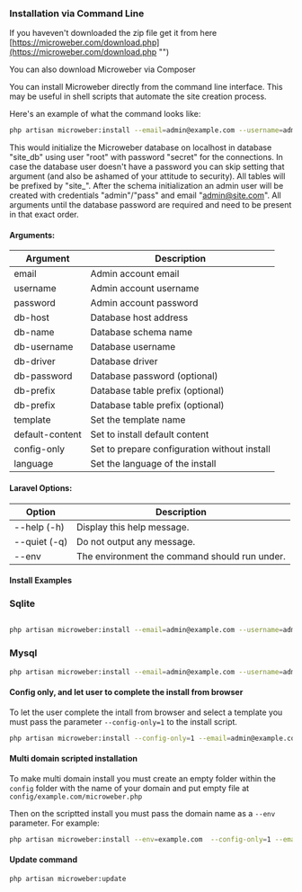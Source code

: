 ### Installation via Command Line

If you haveven't downloaded the zip file get it from here [https://microweber.com/download.php](https://microweber.com/download.php "") 

You can also download Microweber via Composer

You can install Microweber directly from the command line interface. This may be useful in shell scripts that automate the site creation process. 


Here's an example of what the command looks like:

```bash
php artisan microweber:install --email=admin@example.com --username=admin --password=mypassword --db-host=storage/database.sqlite --db-name=microweber --db-password=nopass --db-driver=sqlite --db-prefix=site_ --template=new-world --default-content=1
```



This would initialize the Microweber database on localhost in database "site_db" using user "root" with password "secret" for the connections. In case the database user doesn't have a password you can skip setting that argument (and also be ashamed of your attitude to security). All tables will be prefixed by "site_". After the schema initialization an admin user will be created with credentials "admin"/"pass" and email "admin@site.com".
All arguments until the database password are required and need to be present in that exact order.

 

#### Arguments:
| Argument | Description
|----------| ---
| email    | Admin account email
| username | Admin account username
| password | Admin account password
| db-host  | Database host address
| db-name  | Database schema name
| db-username  | Database username
| db-driver  | Database driver 
| db-password  | Database password (optional)
| db-prefix  | Database table prefix (optional)
| db-prefix  | Database table prefix (optional)
| template | Set the template name
| default-content | Set to install default content
| config-only | Set to prepare configuration without install
| language | Set the language of the install
 

#### Laravel Options:
|      Option  | Description
|          --- | ---
|--help (-h)   | Display this help message.
|--quiet (-q)  | Do not output any message.
|--env         | The environment the command should run under.



#### Install Examples 

### Sqlite
 
``` bash

php artisan microweber:install --email=admin@example.com --username=admin --password=mypassword --db-host=storage/database.sqlite --db-name=microweber --db-password=nopass --db-driver=sqlite --db-prefix=site_ --template=new-world --default-content=1

```

### Mysql

``` bash
php artisan microweber:install --email=admin@example.com --username=admin --password=mypassword --db-host=127.0.0.1 --db-name=microweber --db-username=dbuser --db-password=dbpass --db-driver=mysql --db-prefix=site_ --template=new-world --default-content=1
```




#### Config only, and let user to complete the install from browser

To let the user complete the intall from browser and select a template you must pass the parameter `--config-only=1` to the install script. 

``` bash
php artisan microweber:install --config-only=1 --email=admin@example.com --username=admin --password=mypassword --db-host=storage/database.sqlite --db-name=microweber --db-password=nopass --db-driver=sqlite --db-prefix=site_ --template=new-world --default-content=1
```

#### Multi domain scripted installation
To make multi domain install you must create an empty folder within the `config` folder with the name of your domain and put empty file at `config/example.com/microweber.php`

Then on the scriptted install you must pass the domain name as a `--env` parameter. For example: 


``` bash
php artisan microweber:install --env=example.com  --config-only=1 --email=admin@example.com --username=admin --password=mypassword --db-host=storage/database.sqlite --db-name=microweber --db-password=nopass --db-driver=sqlite --db-prefix=site_ --template=new-world --default-content=1
```

#### Update command

`php artisan microweber:update`

